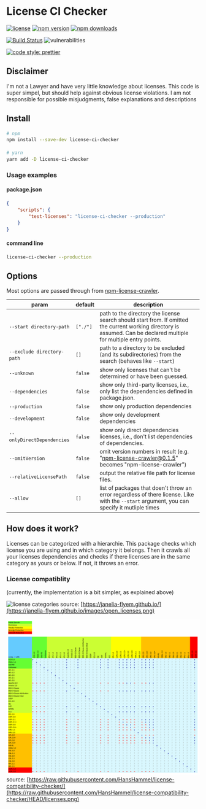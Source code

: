 # License CI Checker

[![license](https://img.shields.io/npm/l/license-ci-checker.svg)](./LICENSE) [![npm version](https://img.shields.io/npm/v/license-ci-checker.svg)](https://www.npmjs.com/package/license-ci-checker) [![npm downloads](https://img.shields.io/npm/dt/license-ci-checker.svg)](https://www.npmjs.com/package/license-ci-checker)

[![Build Status](https://travis-ci.com/adrianjost/license-ci-checker.svg?branch=master)](https://travis-ci.com/adrianjost/license-ci-checker) ![vulnerabilities](https://img.shields.io/snyk/vulnerabilities/npm/license-ci-checker.svg)

[![code style: prettier](https://img.shields.io/badge/code_style-prettier-ff69b4.svg)](https://github.com/prettier/prettier)

## Disclaimer

I'm not a Lawyer and have very little knowledge about licenses. This code is super simpel, but should help against obvious license violations. I am not responsible for possible misjudgments, false explanations and descriptions

## Install

```bash
# npm
npm install --save-dev license-ci-checker

# yarn
yarn add -D license-ci-checker
```

### Usage examples

#### package.json

```json
{
	"scripts": {
		"test-licenses": "license-ci-checker --production"
	}
}
```

#### command line

```bash
license-ci-checker --production
```

## Options

Most options are passed through from [npm-license-crawler](https://github.com/mwittig/npm-license-crawler).

| param                      | default  | description                                                                                                                                                          |
| -------------------------- | -------- | -------------------------------------------------------------------------------------------------------------------------------------------------------------------- |
| `--start directory-path`   | `["./"]` | path to the directory the license search should start from. If omitted the current working directory is assumed. Can be declared multiple for multiple entry points. |
| `--exclude directory-path` | `[]`     | path to a directory to be excluded (and its subdirectories) from the search (behaves like `--start`)                                                                 |
| `--unknown`                | `false`  | show only licenses that can't be determined or have been guessed.                                                                                                    |
| `--dependencies`           | `false`  | show only third-party licenses, i.e., only list the dependencies defined in package.json.                                                                            |
| `--production`             | `false`  | show only production dependencies                                                                                                                                    |
| `--development`            | `false`  | show only development dependencies                                                                                                                                   |
| `--onlyDirectDependencies` | `false`  | show only direct dependencies licenses, i.e., don't list dependencies of dependencies.                                                                               |
| `--omitVersion`            | `false`  | omit version numbers in result (e.g. "npm-license-crawler@0.1.5" becomes "npm-license-crawler")                                                                      |
| `--relativeLicensePath`    | `false`  | output the relative file path for license files.                                                                                                                     |
| `--allow`                  | `[]`     | list of packages that doen't throw an error regardless of there license. Like with the `--start` argument, you can specify it mutliple times                         |

## How does it work?

Licenses can be categorized with a hierarchie. This package checks which license you are using and in which category it belongs. Then it crawls all your licenses dependencies and checks if there licenses are in the same category as yours or below. If not, it throws an error.

### License compatiblity

(currently, the implementation is a bit simpler, as explained above)

![license categories](https://janelia-flyem.github.io/images/open_licenses.png) source: [https://janelia-flyem.github.io/](https://janelia-flyem.github.io/images/open_licenses.png)

![license compatibility](https://raw.githubusercontent.com/HansHammel/license-compatibility-checker/HEAD/licenses.png) source: [https://raw.githubusercontent.com/HansHammel/license-compatibility-checker/](https://raw.githubusercontent.com/HansHammel/license-compatibility-checker/HEAD/licenses.png)
